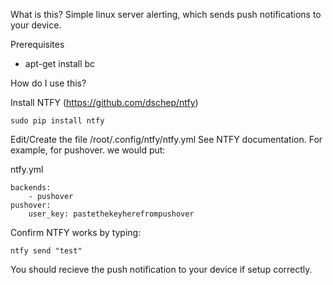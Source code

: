 
What is this?
Simple linux server alerting, which sends push notifications to your device.

Prerequisites
- apt-get install bc

How do I use this?

Install NTFY (https://github.com/dschep/ntfy)

```sudo pip install ntfy```

Edit/Create the file /root/.config/ntfy/ntfy.yml
See NTFY documentation. For example, for pushover. we would put:

ntfy.yml
```
backends:
    - pushover
pushover:
    user_key: pastethekeyherefrompushover
```

Confirm NTFY works by typing:
```
ntfy send "test"
```

You should recieve the push notification to your device if setup correctly.

